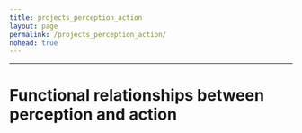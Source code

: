 ```yaml
---
title: projects_perception_action
layout: page
permalink: /projects_perception_action/
nohead: true
---
```

------
# Functional relationships between perception and action<br />
